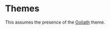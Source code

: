 # Themes

This assumes the presence of the [Goliath](http://demo.planetshine.net/goliath-news/) theme.
